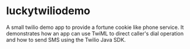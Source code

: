 luckytwiliodemo
===============
A small twilio demo app to provide a fortune cookie like phone service. It
demonstrates how an app can use TwiML to direct caller's dial operation and how
to send SMS using the Twilio Java SDK.


